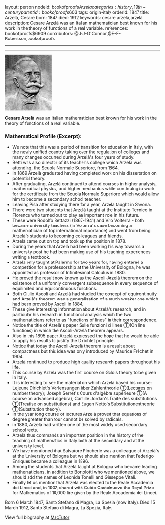 layout: person
nodeid: bookofproofs$Arzela
categories: history,19th-century
parentid: bookofproofs$603
tags: origin-italy
orderid: 1847
title: Arzelà, Cesare
born: 1847
died: 1912
keywords: cesare arzelà,arzelà
description: Cesare Arzelà was an Italian mathematician best known for his work in the theory of functions of a real variable.
references: bookofproofs$6909
contributors: @J-J-O'Connor,@E-F-Robertson,bookofproofs

---



---

![Arzela.jpg](https://github.com/bookofproofs/bookofproofs.github.io/blob/main/_sources/_assets/images/portraits/Arzela.jpg?raw=true)

**Cesare Arzelà** was an Italian mathematician best known for his work in the theory of functions of a real variable.

### Mathematical Profile (Excerpt):
* We note that this was a period of transition for education in Italy, with the newly unified country taking over the regulation of colleges and many changes occurred during Arzelà's four years of study.
* Betti was also director of its teacher's college which Arzelà was attending, the Scuola Normale Superiore, from 1864.
* In 1869 Arzelà graduated having completed work on his dissertation on potential theory.
* After graduating, Arzelà continued to attend courses in higher analysis, mathematical physics, and higher mechanics while continuing to work for the certificate from the Scuola Normale Superiore which would allow him to become a secondary school teacher.
* Leaving Pisa after studying there for a year, Arzelà taught in Savona.
* There were two students that Arzelà taught at the Instituto Tecnico in Florence who turned out to play an important role in his future.
* These were Rodolfo Bettazzi (1867-1941) and Vito Volterra - both became university teachers (in Volterra's case becoming a mathematician of top international importance) and went from being Arzelà's students to becoming colleagues and friends.
* Arzelà came out on top and took up the position in 1878.
* During the years that Arzelà had been working his way towards a university post he had been making use of his teaching experiences writing a textbook.
* Arzelà only taught at Palermo for two years for, having entered a competition for a professorship at the University of Bologna, he was appointed as professor of Infinitesimal Calculus in 1880.
* He proved the result now known as the Ascoli-Arzelà theorem on the existence of a uniformly convergent subsequence in every sequence of equilimited and equicontinuous functions.
* Both Giulio Ascoli and Arzelà had studied the concept of equicontinuity and Arzelà's theorem was a generalisation of a much weaker one which had been proved by Ascoli in 1884.
* These give interesting information about Arzelà's research, and in particular his research in functional analysis which the two mathematicians refer to as "functions of lines" in their correspondence.
* Notice the title of Arzelà's paper Sulle funzioni di linee Ⓣ(On line functions) in which the Ascoli-Arzelà theorem appears.
* Also in this 1895 paper Arzelà expressed the hope that he would be able to apply his results to justify the Dirichlet principle.
* Notice that today the Ascoli-Arzelà theorem is a result about compactness but this idea was only introduced by Maurice Fréchet in 1904.
* Arzelà continued to produce high quality research papers throughout his life.
* This course by Arzelà was the first course on Galois theory to be given in Italy.
* It is interesting to see the material on which Arzelà based his course: Lejeune Dirichlet's Vorlensungen über Zahlentheorie Ⓣ(Lectures on number theory); Joseph Serret's Cours d'algèbre supérieure Ⓣ(A course on advanced algebra), Camille Jordan's Traité des substitutions Ⓣ(Treatise on substitutions) and Eugen Netto's Substitutionentheorie Ⓣ(Substitution theory).
* In the year long course of lectures Arzelà proved that equations of degree greater than four cannot be solved by radicals.
* in 1880, Arzelà had written one of the most widely used secondary school texts.
* Arzelà thus commands an important position in the history of the teaching of mathematics in Italy both at the secondary and at the university level.
* We have mentioned that Salvatore Pincherle was a colleague of Arzelà's at the University of Bologna but we should also mention that Federigo Enriques became a colleague in 1896.
* Among the students that Arzelà taught at Bologna who became leading mathematicians, in addition to Bortolotti who we mentioned above, we should add the names of Leonida Tonelli and Giuseppe Vitali.
* Finally let us mention that Arzelà was elected to the Reale Accademia dei Lincei and, in 1907, shared with Guido Castelnuovo the Royal Prize for Mathematics of 10,000 lire given by the Reale Accademia dei Lincei.

Born 6 March 1847, Santo Stefano di Magra, La Spezia (now Italy). Died 15 March 1912, Santo Stefano di Magra, La Spezia, Italy.

View full biography at [MacTutor](https://mathshistory.st-andrews.ac.uk/Biographies/Arzela/)
